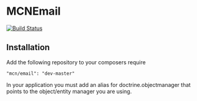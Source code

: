 # MCNEmail

[![Build Status](https://travis-ci.org/[macnibblet]/[MCNEmail].png)](https://travis-ci.org/[macnibblet]/[MCNEmail])

## Installation

Add the following repository to your composers require
```
"mcn/email": "dev-master"
```

In your application you must add an alias for doctrine.objectmanager that points to the object/entity manager you are using.
